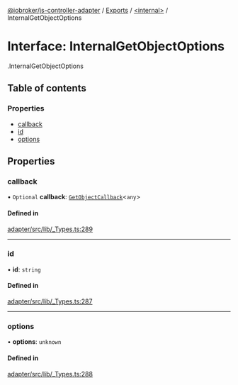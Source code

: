 [@iobroker/js-controller-adapter](../README.md) / [Exports](../modules.md) / [<internal\>](../modules/internal_.md) / InternalGetObjectOptions

# Interface: InternalGetObjectOptions

[<internal>](../modules/internal_.md).InternalGetObjectOptions

## Table of contents

### Properties

- [callback](internal_.InternalGetObjectOptions.md#callback)
- [id](internal_.InternalGetObjectOptions.md#id)
- [options](internal_.InternalGetObjectOptions.md#options)

## Properties

### callback

• `Optional` **callback**: [`GetObjectCallback`](../modules/internal_.md#getobjectcallback)<`any`\>

#### Defined in

[adapter/src/lib/_Types.ts:289](https://github.com/ioBroker/ioBroker.js-controller/blob/ce27fae4/packages/adapter/src/lib/_Types.ts#L289)

___

### id

• **id**: `string`

#### Defined in

[adapter/src/lib/_Types.ts:287](https://github.com/ioBroker/ioBroker.js-controller/blob/ce27fae4/packages/adapter/src/lib/_Types.ts#L287)

___

### options

• **options**: `unknown`

#### Defined in

[adapter/src/lib/_Types.ts:288](https://github.com/ioBroker/ioBroker.js-controller/blob/ce27fae4/packages/adapter/src/lib/_Types.ts#L288)
